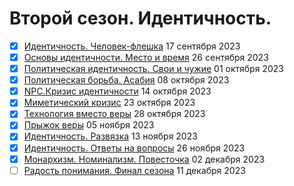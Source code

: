# Второй сезон. Идентичность.

- [x] [Идентичность. Человек-флешка](your-flash-memory-card-with-identity.md) 17 сентября 2023
- [x] [Основы идентичности. Место и время](placeandtime.md) 26 сентября 2023
- [x] [Политическая идентичность. Свои и чужие](political-identity.md) 01 октября 2023
- [x] [Политическая борьба. Асабия](asabiya.md) 08 октября 2023
- [x] [NPC.Кризис идентичности](the-crisis-of-identity.md) 14 октября 2023
- [x] [Миметический кризис](mimetic.md) 23 октября 2023
- [x] [Технология вместо веры](technology-instead-of-faith.md) 28 октября 2023
- [x] [Прыжок веры](a-leap-of-faith.md) 05 ноября 2023
- [x] [Идентичность. Развязка](identity-conclusion.md) 13 ноября 2023
- [x] [Идентичность. Ответы на вопросы](identity-qa.md) 26 ноября 2023
- [x] [Монархизм. Номинализм. Повесточка](monarchs-and-agenda.md) 02 декабря 2023
- [ ] [Радость понимания. Финал сезона](the-joy-of-understanding.md) 11 декабря 2023
